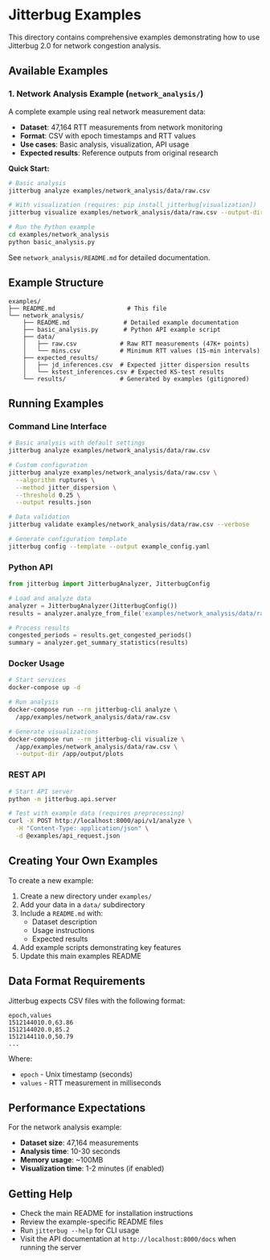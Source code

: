 # Jitterbug Examples

This directory contains comprehensive examples demonstrating how to use Jitterbug 2.0 for network congestion analysis.

## Available Examples

### 1. Network Analysis Example (`network_analysis/`)

A complete example using real network measurement data:

- **Dataset**: 47,164 RTT measurements from network monitoring
- **Format**: CSV with epoch timestamps and RTT values
- **Use cases**: Basic analysis, visualization, API usage
- **Expected results**: Reference outputs from original research

**Quick Start:**
```bash
# Basic analysis
jitterbug analyze examples/network_analysis/data/raw.csv

# With visualization (requires: pip install jitterbug[visualization])
jitterbug visualize examples/network_analysis/data/raw.csv --output-dir report

# Run the Python example
cd examples/network_analysis
python basic_analysis.py
```

See `network_analysis/README.md` for detailed documentation.

## Example Structure

```
examples/
├── README.md                    # This file
└── network_analysis/
    ├── README.md               # Detailed example documentation
    ├── basic_analysis.py       # Python API example script
    ├── data/
    │   ├── raw.csv            # Raw RTT measurements (47K+ points)
    │   └── mins.csv           # Minimum RTT values (15-min intervals)
    ├── expected_results/
    │   ├── jd_inferences.csv  # Expected jitter dispersion results
    │   └── kstest_inferences.csv # Expected KS-test results
    └── results/               # Generated by examples (gitignored)
```

## Running Examples

### Command Line Interface

```bash
# Basic analysis with default settings
jitterbug analyze examples/network_analysis/data/raw.csv

# Custom configuration
jitterbug analyze examples/network_analysis/data/raw.csv \
  --algorithm ruptures \
  --method jitter_dispersion \
  --threshold 0.25 \
  --output results.json

# Data validation
jitterbug validate examples/network_analysis/data/raw.csv --verbose

# Generate configuration template
jitterbug config --template --output example_config.yaml
```

### Python API

```python
from jitterbug import JitterbugAnalyzer, JitterbugConfig

# Load and analyze data
analyzer = JitterbugAnalyzer(JitterbugConfig())
results = analyzer.analyze_from_file('examples/network_analysis/data/raw.csv')

# Process results
congested_periods = results.get_congested_periods()
summary = analyzer.get_summary_statistics(results)
```

### Docker Usage

```bash
# Start services
docker-compose up -d

# Run analysis
docker-compose run --rm jitterbug-cli analyze \
  /app/examples/network_analysis/data/raw.csv

# Generate visualizations
docker-compose run --rm jitterbug-cli visualize \
  /app/examples/network_analysis/data/raw.csv \
  --output-dir /app/output/plots
```

### REST API

```bash
# Start API server
python -m jitterbug.api.server

# Test with example data (requires preprocessing)
curl -X POST http://localhost:8000/api/v1/analyze \
  -H "Content-Type: application/json" \
  -d @examples/api_request.json
```

## Creating Your Own Examples

To create a new example:

1. Create a new directory under `examples/`
2. Add your data in a `data/` subdirectory
3. Include a `README.md` with:
   - Dataset description
   - Usage instructions
   - Expected results
4. Add example scripts demonstrating key features
5. Update this main examples README

## Data Format Requirements

Jitterbug expects CSV files with the following format:

```csv
epoch,values
1512144010.0,63.86
1512144020.0,85.2
1512144110.0,50.79
...
```

Where:
- `epoch` - Unix timestamp (seconds)
- `values` - RTT measurement in milliseconds

## Performance Expectations

For the network analysis example:
- **Dataset size**: 47,164 measurements
- **Analysis time**: 10-30 seconds
- **Memory usage**: ~100MB
- **Visualization time**: 1-2 minutes (if enabled)

## Getting Help

- Check the main README for installation instructions
- Review the example-specific README files
- Run `jitterbug --help` for CLI usage
- Visit the API documentation at `http://localhost:8000/docs` when running the server